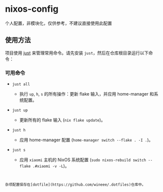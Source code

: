 # nixos-config

个人配置，非模块化，仅供参考，不建议直接使用此配置

## 使用方法

项目使用 [just](https://github.com/casey/just) 来管理常用命令。请先安装 `just`，然后在仓库根目录运行以下命令：

### 可用命令

*   `just all`
    *   执行 `up`, `h`, `s` 的所有操作：更新 flake 输入，并应用 home-manager 和系统配置。

*   `just up`
    *   更新所有的 flake 输入 (`nix flake update`)。

*   `just h`
    *   应用 home-manager 配置 (`home-manager switch --flake . -I .`)。

*   `just s`
    *   应用 `xiaomi` 主机的 NixOS 系统配置 (`sudo nixos-rebuild switch --flake .#xiaomi -v -L`)。
```


杂项配置保存在[dotfile](https://github.com/wineee/.dotfiles)仓库中。

